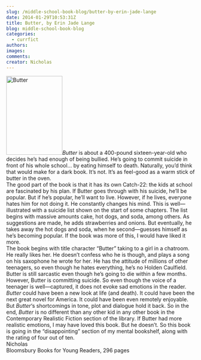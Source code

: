 ```yaml
---
slug: /middle-school-book-blog/butter-by-erin-jade-lange
date: 2014-01-29T10:53:31Z
title: Butter, by Erin Jade Lange
blog: middle-school-book-blog
categories:
  - currfict
authors:
images:
comments:
creator: Nicholas
---
```


<img src="https//www.teenwritersbloc.com/wp-content/uploads/2012/09/butter_cmyk.jpg" alt="Butter" width="150" height="210" class="alignleft size-thumbnail wp-image-803"/><em>Butter</em> is about a 400-pound sixteen-year-old who decides he’s had enough of being bullied. He’s going to commit suicide in front of his whole school… by eating himself to death. Naturally, you’d think that would make for a dark book. It’s not. It’s as feel-good as a warm stick of butter in the oven.<br />The good part of the book is that it has its own Catch-22: the kids at school are fascinated by his plan. If Butter goes through with his suicide, he’ll be popular. But if he’s popular, he’ll want to live. However, if he lives, everyone hates him for not doing it. He constantly changes his mind. This is well—illustrated with a suicide list shown on the start of some chapters. The list begins with massive amounts cake, hot dogs, and soda, among others. As suggestions are made, he adds strawberries and onions. But eventually, he takes away the hot dogs and soda, when he second—guesses himself as he’s becoming popular. If the book was more of this, I would have liked it more.<br />The book begins with title character “Butter” taking to a girl in a chatroom. He really likes her. He doesn’t confess who he is though, and plays a song on his saxophone he wrote for her. He has the attitude of millions of other teenagers, so even though he hates everything, he’s no Holden Caulfield. Butter is still sarcastic even though he’s going to die within a few months. However, Butter is committing suicide. So even though the voice of a teenager is well—captured, it does not evoke sad emotions in the reader.<br /><em>Butter</em> could have been a new look at life (and death). It could have been the next great novel for America. It could have been even remotely enjoyable. But <em>Butter</em>‘s shortcomings in tone, plot and dialogue hold it back. So in the end, <em>Butter</em> is no different than any other kid in any other book in the Contemporary Realistic Fiction section of the library. If Butter had more realistic emotions, I may have loved this book. But he doesn’t. So this book is going in the “disappointing” section of my mental bookshelf, along with the rating of four out of ten.<br />Nicholas<br />Bloomsbury Books for Young Readers, 296 pages
